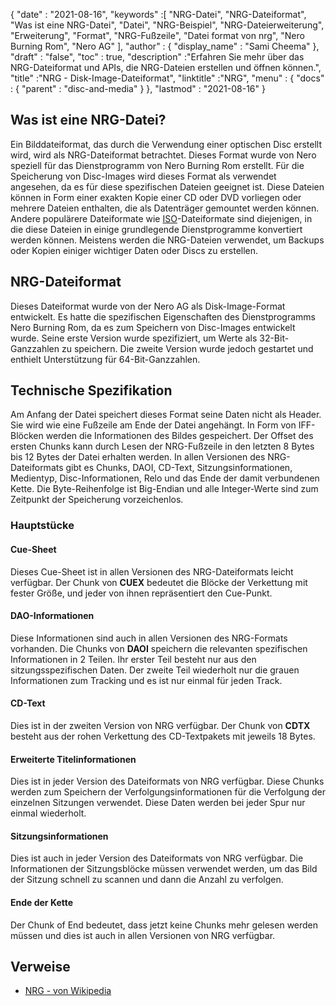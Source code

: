 {
  "date" : "2021-08-16",
  "keywords" :[ "NRG-Datei", "NRG-Dateiformat", "Was ist eine NRG-Datei", "Datei", "NRG-Beispiel", "NRG-Dateierweiterung", "Erweiterung", "Format", "NRG-Fußzeile", "Datei format von nrg", "Nero Burning Rom", "Nero AG" ],
  "author" : {
    "display_name" : "Sami Cheema"
},
  "draft" : "false",
   "toc" : true,
  "description" :"Erfahren Sie mehr über das NRG-Dateiformat und APIs, die NRG-Dateien erstellen und öffnen können.",
  "title" :"NRG - Disk-Image-Dateiformat",
  "linktitle" :"NRG",
  "menu" : {
    "docs" : {
      "parent" : "disc-and-media"
}
},
  "lastmod" : "2021-08-16"
}

## Was ist eine NRG-Datei?

Ein Bilddateiformat, das durch die Verwendung einer optischen Disc erstellt wird, wird als NRG-Dateiformat betrachtet. Dieses Format wurde von Nero speziell für das Dienstprogramm von Nero Burning Rom erstellt. Für die Speicherung von Disc-Images wird dieses Format als verwendet angesehen, da es für diese spezifischen Dateien geeignet ist. Diese Dateien können in Form einer exakten Kopie einer CD oder DVD vorliegen oder mehrere Dateien enthalten, die als Datenträger gemountet werden können. Andere populärere Dateiformate wie [ISO](/de/compression/iso/)-Dateiformate sind diejenigen, in die diese Dateien in einige grundlegende Dienstprogramme konvertiert werden können. Meistens werden die NRG-Dateien verwendet, um Backups oder Kopien einiger wichtiger Daten oder Discs zu erstellen.

## NRG-Dateiformat ##

Dieses Dateiformat wurde von der Nero AG als Disk-Image-Format entwickelt. Es hatte die spezifischen Eigenschaften des Dienstprogramms Nero Burning Rom, da es zum Speichern von Disc-Images entwickelt wurde. Seine erste Version wurde spezifiziert, um Werte als 32-Bit-Ganzzahlen zu speichern. Die zweite Version wurde jedoch gestartet und enthielt Unterstützung für 64-Bit-Ganzzahlen.

## Technische Spezifikation ##

Am Anfang der Datei speichert dieses Format seine Daten nicht als Header. Sie wird wie eine Fußzeile am Ende der Datei angehängt. In Form von IFF-Blöcken werden die Informationen des Bildes gespeichert. Der Offset des ersten Chunks kann durch Lesen der NRG-Fußzeile in den letzten 8 Bytes bis 12 Bytes der Datei erhalten werden. In allen Versionen des NRG-Dateiformats gibt es Chunks, DAOI, CD-Text, Sitzungsinformationen, Medientyp, Disc-Informationen, Relo und das Ende der damit verbundenen Kette. Die Byte-Reihenfolge ist Big-Endian und alle Integer-Werte sind zum Zeitpunkt der Speicherung vorzeichenlos.

### Hauptstücke ###

#### Cue-Sheet ####

Dieses Cue-Sheet ist in allen Versionen des NRG-Dateiformats leicht verfügbar. Der Chunk von **CUEX** bedeutet die Blöcke der Verkettung mit fester Größe, und jeder von ihnen repräsentiert den Cue-Punkt.

#### DAO-Informationen ####

Diese Informationen sind auch in allen Versionen des NRG-Formats vorhanden. Die Chunks von **DAOI** speichern die relevanten spezifischen Informationen in 2 Teilen. Ihr erster Teil besteht nur aus den sitzungsspezifischen Daten. Der zweite Teil wiederholt nur die grauen Informationen zum Tracking und es ist nur einmal für jeden Track.

#### CD-Text ####

Dies ist in der zweiten Version von NRG verfügbar. Der Chunk von **CDTX** besteht aus der rohen Verkettung des CD-Textpakets mit jeweils 18 Bytes.

#### Erweiterte Titelinformationen ####

Dies ist in jeder Version des Dateiformats von NRG verfügbar. Diese Chunks werden zum Speichern der Verfolgungsinformationen für die Verfolgung der einzelnen Sitzungen verwendet. Diese Daten werden bei jeder Spur nur einmal wiederholt.

#### Sitzungsinformationen ####

Dies ist auch in jeder Version des Dateiformats von NRG verfügbar. Die Informationen der Sitzungsblöcke müssen verwendet werden, um das Bild der Sitzung schnell zu scannen und dann die Anzahl zu verfolgen.

#### Ende der Kette ####

Der Chunk of End bedeutet, dass jetzt keine Chunks mehr gelesen werden müssen und dies ist auch in allen Versionen von NRG verfügbar.


## Verweise ##

* [NRG - von Wikipedia](https://en.wikipedia.org/wiki/NRG_(file_format))


